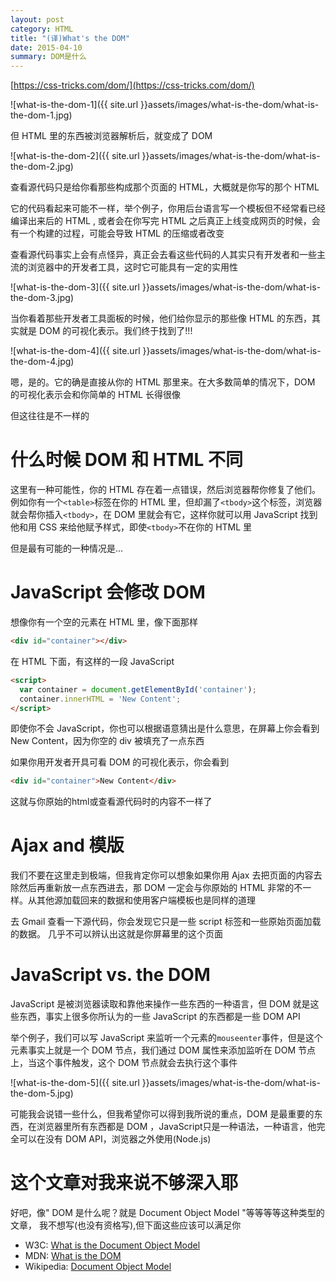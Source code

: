 ```yaml
---
layout: post
category: HTML
title: "(译)What's the DOM"
date: 2015-04-10
summary: DOM是什么
---
```


[https://css-tricks.com/dom/](https://css-tricks.com/dom/)

![what-is-the-dom-1]({{ site.url }}assets/images/what-is-the-dom/what-is-the-dom-1.jpg)

但 HTML 里的东西被浏览器解析后，就变成了 DOM

![what-is-the-dom-2]({{ site.url }}assets/images/what-is-the-dom/what-is-the-dom-2.jpg)

查看源代码只是给你看那些构成那个页面的 HTML，大概就是你写的那个 HTML

它的代码看起来可能不一样，举个例子，你用后台语言写一个模板但不经常看已经编译出来后的 HTML , 或者会在你写完 HTML 之后真正上线变成网页的时候，会有一个构建的过程，可能会导致 HTML 的压缩或者改变

查看源代码事实上会有点怪异，真正会去看这些代码的人其实只有开发者和一些主流的浏览器中的开发者工具，这时它可能具有一定的实用性

![what-is-the-dom-3]({{ site.url }}assets/images/what-is-the-dom/what-is-the-dom-3.jpg)

当你看着那些开发者工具面板的时候，他们给你显示的那些像 HTML 的东西，其实就是 DOM 的可视化表示。我们终于找到了!!!

![what-is-the-dom-4]({{ site.url }}assets/images/what-is-the-dom/what-is-the-dom-4.jpg)

嗯，是的。它的确是直接从你的 HTML 那里来。在大多数简单的情况下，DOM 的可视化表示会和你简单的 HTML 长得很像

但这往往是不一样的

# 什么时候 DOM 和 HTML 不同

这里有一种可能性，你的 HTML 存在着一点错误，然后浏览器帮你修复了他们。例如你有一个`<table>`标签在你的 HTML 里，但却漏了`<tbody>`这个标签，浏览器就会帮你插入`<tbody>`，在 DOM 里就会有它，这样你就可以用 JavaScript 找到他和用 CSS 来给他赋予样式，即使`<tbody>`不在你的 HTML 里

但是最有可能的一种情况是...

# JavaScript 会修改 DOM

想像你有一个空的元素在 HTML 里，像下面那样

```html
<div id="container"></div>
```

在 HTML 下面，有这样的一段 JavaScript

```html
<script>
  var container = document.getElementById('container');
  container.innerHTML = 'New Content';
</script>
```

即使你不会 JavaScript，你也可以根据语意猜出是什么意思，在屏幕上你会看到 New Content，因为你空的 div 被填充了一点东西

如果你用开发者开具可看 DOM 的可视化表示，你会看到

```html
<div id="container">New Content</div>
```

这就与你原始的html或查看源代码时的内容不一样了

# Ajax and 模版

我们不要在这里走到极端，但我肯定你可以想象如果你用 Ajax 去把页面的内容去除然后再重新放一点东西进去，那 DOM 一定会与你原始的 HTML 非常的不一样。从其他源加载回来的数据和使用客户端模板也是同样的道理

去 Gmail 查看一下源代码，你会发现它只是一些 script 标签和一些原始页面加载的数据。 几乎不可以辨认出这就是你屏幕里的这个页面

# JavaScript vs. the DOM

JavaScript 是被浏览器读取和靠他来操作一些东西的一种语言，但 DOM 就是这些东西，事实上很多你所认为的一些 JavaScript 的东西都是一些 DOM API

举个例子，我们可以写 JavaScript 来监听一个元素的`mouseenter`事件，但是这个元素事实上就是一个 DOM 节点，我们通过 DOM 属性来添加监听在 DOM 节点上，当这个事件触发，这个 DOM 节点就会去执行这个事件

![what-is-the-dom-5]({{ site.url }}assets/images/what-is-the-dom/what-is-the-dom-5.jpg)

可能我会说错一些什么，但我希望你可以得到我所说的重点，DOM 是最重要的东西，在浏览器里所有东西都是 DOM ，JavaScript只是一种语法，一种语言，他完全可以在没有 DOM API，浏览器之外使用(Node.js)

# 这个文章对我来说不够深入耶

好吧，像" DOM 是什么呢？就是 Document Object Model "等等等等这种类型的文章， 我不想写(也没有资格写),但下面这些应该可以满足你

- W3C: [What is the Document Object Model](http://www.w3.org/TR/DOM-Level-2-Core/introduction.html)
- MDN: [What is the DOM](https://developer.mozilla.org/en-US/docs/Web/API/Document_Object_Model/Introduction)
- Wikipedia: [Document Object Model](https://en.wikipedia.org/wiki/Document_Object_Model)
